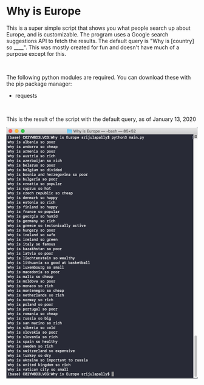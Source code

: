 # Why is Europe

<p>This is a super simple script that shows you what people search up about Europe, and is customizable. The program uses a Google search suggestions API to fetch the results. The default query is "Why is [country] so ____". This was mostly created for fun and doesn't have much of a purpose except for this.<p>

<br>

<p>The following python modules are required. You can download these with the pip package manager:</p>
<ul>
  <li>requests</li>
</ul>

<br>
<p>This is the result of the script with the default query, as of January 13, 2020</p>
<img src="example.png" alt="Script Output">
